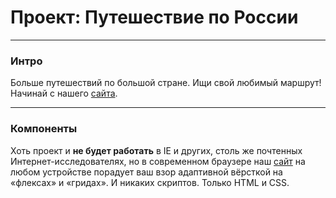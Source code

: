 # Проект: Путешествие по России

____

### Интро

Больше путешествий по большой стране. Ищи свой любимый маршрут!
Начинай с нашего [сайта](https://andreyka-praktikum.github.io/russian-travel/index.html).

____

### Компоненты

Хоть проект и __не будет работать__ в IE и других, столь же почтенных Интернет-исследователях, но в современном браузере
наш [сайт](https://andreyka-praktikum.github.io/russian-travel/index.html)
на любом устройстве порадует ваш взор адаптивной вёрсткой на «флексах» и «гридах». И никаких скриптов. Только HTML и CSS.
